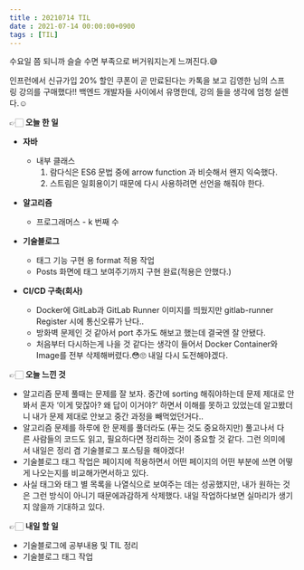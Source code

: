 ```yaml
---
title : 20210714 TIL
date : 2021-07-14 00:00:00+0900
tags : [TIL]
---
```


수요일 쯤 되니까 슬슬 수면 부족으로 버거워지는게 느껴진다.😅

인프런에서 신규가입 20% 할인 쿠폰이 곧 만료된다는 카톡을 보고 김영한 님의 스프링 강의를 구매했다!! 백엔드 개발자들 사이에서 유명한데, 강의 들을 생각에 엄청 설렌다.☺️   

👉🏻 **오늘 한 일**   
* **자바**   
	- 내부 클래스   
        1. 람다식은 ES6 문법 중에 arrow function 과 비슷해서 왠지 익숙했다.   
        2. 스트림은 일회용이기 때문에 다시 사용하려면 선언을 해줘야 한다.   
   
* **알고리즘**   
	- 프로그래머스 - k 번째 수   
   
* **기술블로그**   
	- 태그 기능 구현 용 format 적용 작업   
    - Posts 화면에 태그 보여주기까지 구현 완료(적용은 안했다.)   

* **CI/CD 구축(회사)**
    - Docker에 GitLab과 GitLab Runner 이미지를 띄웠지만 gitlab-runner Register 시에 통신오류가 난다..
    - 방화벽 문제인 것 같아서 port 추가도 해보고 했는데 결국엔 잘 안됐다.
    - 처음부터 다시하는게 나을 것 같다는 생각이 들어서 Docker Container와 Image를 전부 삭제해버렸다.😳🙄 내일 다시 도전해야겠다.
   
👉🏻 **오늘 느낀 것**   
- 알고리즘 문제 풀때는 문제를 잘 보자. 중간에 sorting 해줘야하는데 문제 제대로 안봐서 혼자 ‘이게 맞잖아? 왜 답이 이거야?’ 하면서 이해를 못하고 있었는데 알고봤더니 내가 문제 제대로 안보고 중간 과정을 빼먹었던거다..   
- 알고리즘 문제를 하루에 한 문제를 풀더라도 (푸는 것도 중요하지만) 풀고나서 다른 사람들의 코드도 읽고, 필요하다면 정리하는 것이 중요할 것 같다. 그런 의미에서 내일은 정리 겸 기술블로그 포스팅을 해야겠다!   
- 기술블로그 태그 작업은 페이지에 적용하면서 어떤 페이지의 어떤 부분에 쓰면 어떻게 나오는지를 비교해가면서하고 있다.   
- 사실 태그와 태그 별 목록을 나열식으로 보여주는 데는 성공했지만, 내가 원하는 것은 그런 방식이 아니기 때문에과감하게 삭제했다. 내일 작업하다보면 실마리가 생기지 않을까 기대하고 있다.
   
👉🏻 **내일 할 일**   
- 기술블로그에 공부내용 및 TIL 정리
- 기술블로그 태그 작업